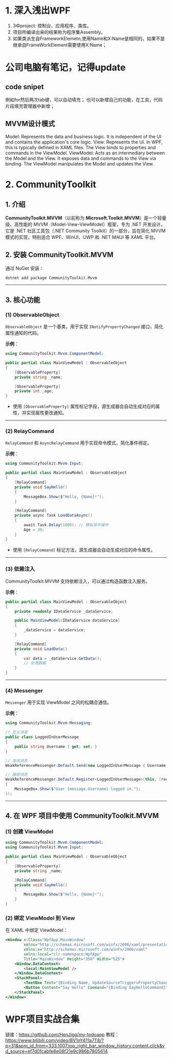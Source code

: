 # 1. 深入浅出WPF
1. 3中project: 控制台、应用程序、类库。
2. 项目所编译出来的结果称为程序集Assembly。
3. 如果类派生自FrameworkElemetn,使用Name和X:Name是相同的，如果不是继承自FrameWorkElement需要使用X:Name；

# 公司电脑有笔记，记得update

## code snipet
例如for然后两次tab键，可以自动填充；
也可以新增自己的功能，在工具，代码片段填充管理器中新增；

## MVVM设计模式
Model: Represents the data and business logic. It is independent of the UI and contains the application's core logic.
View: Represents the UI. In WPF, this is typically defined in XAML files. The View binds to properties and commands in the ViewModel.
ViewModel: Acts as an intermediary between the Model and the View. It exposes data and commands to the View via binding. The ViewModel manipulates the Model and updates the View.

# 2. CommunityToolkit 
## 1. 介绍

**CommunityToolkit.MVVM**（以前称为 **Microsoft.Toolkit.MVVM**）是一个轻量级、高性能的 MVVM（Model-View-ViewModel）框架，专为 .NET 开发设计。它是 .NET 社区工具包（.NET Community Toolkit）的一部分，旨在简化 MVVM 模式的实现，特别适合 WPF、WinUI、UWP 和 .NET MAUI 等 XAML 平台。


## 2. **安装 CommunityToolkit.MVVM**
通过 NuGet 安装：
```bash
dotnet add package CommunityToolkit.Mvvm
```

---

## 3. **核心功能**

### (1) **ObservableObject**
`ObservableObject` 是一个基类，用于实现 `INotifyPropertyChanged` 接口，简化属性通知的代码。

**示例**：
```csharp
using CommunityToolkit.Mvvm.ComponentModel;

public partial class MainViewModel : ObservableObject
{
    [ObservableProperty]
    private string _name;

    [ObservableProperty]
    private int _age;
}
```
- 使用 `[ObservableProperty]` 属性标记字段，源生成器会自动生成对应的属性，并实现属性更改通知。

---

### (2) **RelayCommand**
`RelayCommand` 和 `AsyncRelayCommand` 用于实现命令模式，简化事件绑定。

**示例**：
```csharp
using CommunityToolkit.Mvvm.Input;

public partial class MainViewModel : ObservableObject
{
    [RelayCommand]
    private void SayHello()
    {
        MessageBox.Show($"Hello, {Name}!");
    }

    [RelayCommand]
    private async Task LoadDataAsync()
    {
        await Task.Delay(1000); // 模拟异步操作
        Age = 30;
    }
}
```
- 使用 `[RelayCommand]` 标记方法，源生成器会自动生成对应的命令属性。

---

### (3) **依赖注入**
CommunityToolkit.MVVM 支持依赖注入，可以通过构造函数注入服务。

**示例**：
```csharp
public partial class MainViewModel : ObservableObject
{
    private readonly IDataService _dataService;

    public MainViewModel(IDataService dataService)
    {
        _dataService = dataService;
    }

    [RelayCommand]
    private void LoadData()
    {
        var data = _dataService.GetData();
        // 处理数据
    }
}
```

---

### (4) **Messenger**
`Messenger` 用于实现 ViewModel 之间的松耦合通信。

**示例**：
```csharp
using CommunityToolkit.Mvvm.Messaging;

// 定义消息
public class LoggedInUserMessage
{
    public string Username { get; set; }
}

// 发送消息
WeakReferenceMessenger.Default.Send(new LoggedInUserMessage { Username = "Alice" });

// 接收消息
WeakReferenceMessenger.Default.Register<LoggedInUserMessage>(this, (recipient, message) =>
{
    MessageBox.Show($"User {message.Username} logged in.");
});
```

---

## 4. **在 WPF 项目中使用 CommunityToolkit.MVVM**

### (1) **创建 ViewModel**
```csharp
using CommunityToolkit.Mvvm.ComponentModel;
using CommunityToolkit.Mvvm.Input;

public partial class MainViewModel : ObservableObject
{
    [ObservableProperty]
    private string _name;

    [RelayCommand]
    private void SayHello()
    {
        MessageBox.Show($"Hello, {Name}!");
    }
}
```

### (2) **绑定 ViewModel 到 View**
在 XAML 中绑定 ViewModel：
```xml
<Window x:Class="WpfApp.MainWindow"
        xmlns="http://schemas.microsoft.com/winfx/2006/xaml/presentation"
        xmlns:x="http://schemas.microsoft.com/winfx/2006/xaml"
        xmlns:local="clr-namespace:WpfApp"
        Title="MainWindow" Height="350" Width="525">
    <Window.DataContext>
        <local:MainViewModel />
    </Window.DataContext>
    <StackPanel>
        <TextBox Text="{Binding Name, UpdateSourceTrigger=PropertyChanged}" />
        <Button Content="Say Hello" Command="{Binding SayHelloCommand}" />
    </StackPanel>
</Window>
```


# WPF项目实战合集
链接：https://github.com/HenJigg/my-todoapp
教程：https://www.bilibili.com/video/BV1nY411a7T8/?p=31&spm_id_from=333.1007.top_right_bar_window_history.content.click&vd_source=ef7d0fcabfe8e08f21e9c986b7805614